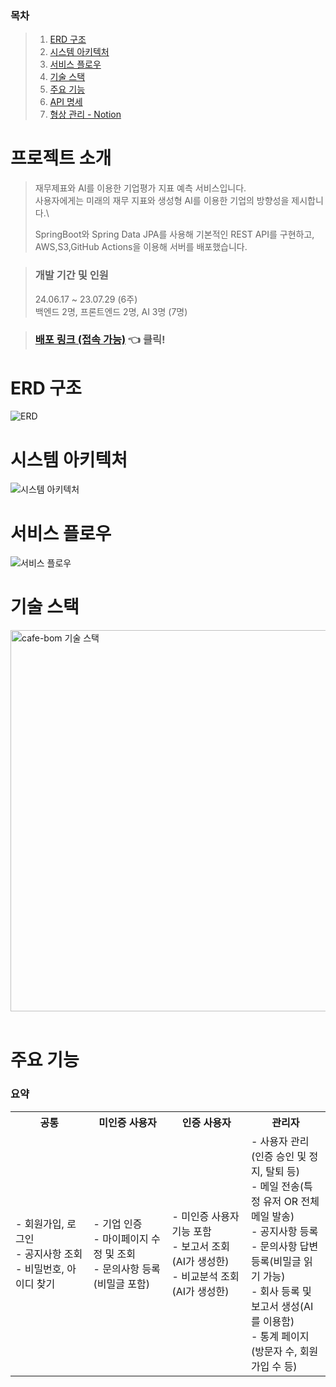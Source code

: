 ### 목차

> 1. [ERD 구조](#erd-구조)
> 2. [시스템 아키텍처](#시스템-아키텍처)
> 3. [서비스 플로우](#서비스-플로우)
> 4. [기술 스택](#기술-스택)
> 5. [주요 기능](#주요-기능)
> 6. [API 명세](#api-명세)
> 7. [형상 관리 - Notion](#형상-관리)

# 프로젝트 소개


> 재무제표와 AI를 이용한 기업평가 지표 예측 서비스입니다.\
> 사용자에게는 미래의 재무 지표와 생성형 AI를 이용한 기업의 방향성을 제시합니다.\
> 
> SpringBoot와 Spring Data JPA를 사용해 기본적인 REST API를 구현하고,\
> AWS,S3,GitHub Actions을 이용해 서버를 배포했습니다.

> ### 개발 기간 및 인원
> 24.06.17 ~ 23.07.29 (6주) \
> 백엔드 2명, 프론트엔드 2명, AI 3명 (7명)

> ### [배포 링크 (접속 가능)](https://aivle.site) 👈 클릭!


# ERD 구조

![ERD](https://github.com/user-attachments/assets/14548a69-79ed-4fc9-b068-9cfa5c308920)



# 시스템 아키텍처

![시스템 아키텍처](https://github.com/user-attachments/assets/a29bf141-83c1-4ac7-be13-8931015ebade)


# 서비스 플로우

![서비스 플로우](https://github.com/user-attachments/assets/8e269d04-3e0d-4ec7-86ac-9b17357c373a)


# 기술 스택

<img width="610" alt="cafe-bom 기술 스택" src="https://github.com/user-attachments/assets/b7a31334-8d17-4006-825d-f72f95bfd973">

<br/>
<br/>

# 주요 기능

### 요약

<table align="center">
  <tr>
   <th>
    공통
   </th>
   <th>
    미인증 사용자
   </th>
   <th>
    인증 사용자
   </th>
   <th >
    관리자
   </th>
   </tr>
  <tr>
   <td align="left" width="350px" class="공통">
    - 회원가입, 로그인
    <br/>
    - 공지사항 조회
    <br/>
    - 비밀번호, 아이디 찾기
   </td>
   <td align="left" width="350px" class="미인증 사용자">
    - 기업 인증
    <br/>
    - 마이페이지 수정 및 조회
    <br/>
    - 문의사항 등록(비밀글 포함)
   </td>
   <td align="left" width="350px" class="인증 사용자">
    - 미인증 사용자 기능 포함
    <br/>
    - 보고서 조회(AI가 생성한)
    <br/>
    - 비교분석 조회(AI가 생성한)
   </td>
    <td align="left" width="350px" class="관리자">
    - 사용자 관리(인증 승인 및 정지, 탈퇴 등)
    <br/>
    - 메일 전송(특정 유저 OR 전체 메일 발송)
    <br/>
    - 공지사항 등록
    <br/>
    - 문의사항 답변 등록(비밀글 읽기 가능)
    <br/>
    - 회사 등록 및 보고서 생성(AI를 이용함)
    <br/>
    - 통계 페이지(방문자 수, 회원가입 수 등)
   </td>
  </tr>
</table>
